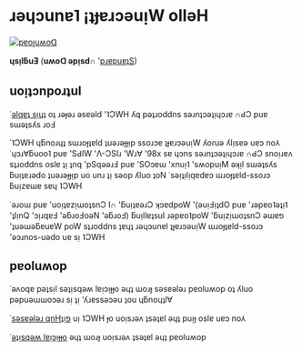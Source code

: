 # ɹǝɥɔunɐ˥ ¡ʇɟɐɹɔǝuᴉW ollǝH

[![pɐoꞁuʍoᗡ](https://img.shields.io/github/downloads/HMCL-dev/HMCL/total?label=p%C9%90o%EA%9E%81u%CA%8Do%E1%97%A1&style=flat)](https://github.com/HMCL-dev/HMCL/releases)

**ɥsᴉlƃuƎ** (**uʍoᗡ ǝpᴉsd∩** '[pɹɐpuɐʇS](README.md))

## uoᴉʇɔnpoɹʇuI

˙[ǝlqɐʇ sᴉɥʇ](PLATFORM.md) oʇ ɹǝɟǝɹ ǝsɐǝld '˥ƆWH ʎq pǝʇɹoddns sǝɹnʇɔǝʇᴉɥɔɹɐ ∩ԀƆ puɐ sɯǝʇsʎs ɹoℲ

˙˥ƆWH ɥƃnoɹɥʇ sɯɹoɟʇɐld ʇuǝɹǝɟɟᴉp ssoɹɔɐ ʇɟɐɹɔǝuᴉW ʎoɾuǝ ʎlᴉsɐǝ uɐɔ no⅄ ˙ɥɔɹ∀ƃuoo˥ puɐ 'SԀIW 'Λ-ƆSIɹ 'Wɹ∀ '98x sɐ ɥɔns sǝɹnʇɔǝʇᴉɥɔɹɐ ∩ԀƆ snoᴉɹɐʌ sʇɹoddns oslɐ ʇᴉ ʇnq 'pSqǝǝɹℲ puɐ 'SOɔɐɯ 'xnuᴉ˥ 'sʍopuᴉM ǝʞᴉl sɯǝʇsʎs ƃuᴉʇɐɹǝdo ʇuǝɹǝɟɟᴉp uo unɹ ʇᴉ sǝop ʎluo ʇoN ˙sǝᴉʇᴉlᴉqɐdɐɔ ɯɹoɟʇɐld-ssoɹɔ ƃuᴉzɐɯɐ sɐɥ ˥ƆWH

˙ǝɹoɯ puɐ 'uoᴉʇɐzᴉɯoʇsnƆ I∩ 'ƃuᴉʇɐǝɹƆ ʞɔɐdpoW '(ǝuᴉℲᴉʇdO puɐ 'ɹǝpɐo˥ǝʇᴉ˥ 'ʇlᴉnQ 'ɔᴉɹqɐℲ 'ǝƃɹoℲoǝN 'ǝƃɹoℲ) ƃuᴉllɐʇsuI ɹǝpɐo˥poW 'ƃuᴉzᴉɯoʇsnƆ ǝɯɐפ 'ʇuǝɯǝƃɐuɐW poW sʇɹoddns ʇɐɥʇ ɹǝɥɔunɐl ʇɟɐɹɔǝuᴉW ɯɹoɟʇɐld-ssoɹɔ 'ǝɔɹnos-uǝdo uɐ sᴉ ˥ƆWH

## pɐoluʍop

˙ǝʌoqɐ pǝʇsᴉl sǝʇᴉsqǝʍ lɐᴉɔᴉɟɟo ǝɥʇ ɯoɹɟ sǝsɐǝlǝɹ pɐoluʍop oʇ ʎluo pǝpuǝɯɯoɔǝɹ sᴉ ʇᴉ 'ʎɹɐssǝɔǝu ʇou ɥƃnoɥʇl∀

˙[sǝsɐǝlǝɹ qnHʇᴉפ](https://github.com/HMCL-dev/HMCL/releases) uᴉ ˥ƆWH ɟo uoᴉsɹǝʌ ʇsǝʇɐl ǝɥʇ puᴉɟ oslɐ uɐɔ no⅄

˙[ǝʇᴉsqǝʍ lɐᴉɔᴉɟɟo](https://hmcl.huangyuhui.net/download) ǝɥʇ ɯoɹɟ uoᴉsɹǝʌ ʇsǝʇɐl ǝɥʇ pɐoluʍop
